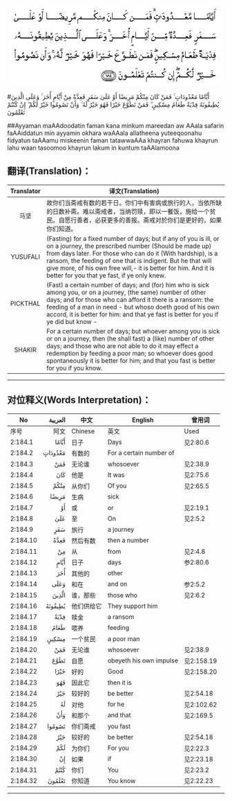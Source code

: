 ![002:184](images/002_184.gif)

#أَيَّامًا مَعْدُودَاتٍ ۚ فَمَنْ كَانَ مِنْكُمْ مَرِيضًا أَوْ عَلَىٰ سَفَرٍ فَعِدَّةٌ مِنْ أَيَّامٍ أُخَرَ ۚ وَعَلَى الَّذِينَ يُطِيقُونَهُ فِدْيَةٌ طَعَامُ مِسْكِينٍ ۖ فَمَنْ تَطَوَّعَ خَيْرًا فَهُوَ خَيْرٌ لَهُ ۚ وَأَنْ تَصُومُوا خَيْرٌ لَكُمْ ۖ إِنْ كُنْتُمْ تَعْلَمُونَ 

##Ayyaman maAAdoodatin faman kana minkum mareedan aw AAala safarin faAAiddatun min ayyamin okhara waAAala allatheena yuteeqoonahu fidyatun taAAamu miskeenin faman tatawwaAAa khayran fahuwa khayrun lahu waan tasoomoo khayrun lakum in kuntum taAAlamoona 

## 翻译(Translation)：

| Translator | 译文(Translation)                                            |
| :--------: | ------------------------------------------------------------ |
|    马坚    | 故你们当斋戒有数的若干日。你们中有害病或旅行的人，当依所缺的日数补斋。难以斋戒者，当纳罚赎，即以一餐饭，施给一个贫民。自愿行善者，必获更多的善报。斋戒对於你们是更好的，如果你们知道。 |
|  YUSUFALI  | (Fasting) for a fixed number of days; but if any of you is ill, or on a journey, the prescribed number (Should be made up) from days later. For those who can do it (With hardship), is a ransom, the feeding of one that is indigent. But he that will give more, of his own free will,- it is better for him. And it is better for you that ye fast, if ye only knew. |
|  PICKTHAL  | (Fast) a certain number of days; and (for) him who is sick among you, or on a journey, (the same) number of other days; and for those who can afford it there is a ransom: the feeding of a man in need - but whoso doeth good of his own accord, it is better for him: and that ye fast is better for you if ye did but know - |
|   SHAKIR   | For a certain number of days; but whoever among you is sick or on a journey, then (he shall fast) a (like) number of other days; and those who are not able to do it may effect a redemption by feeding a poor man; so whoever does good spontaneously it is better for him; and that you fast is better for you if you know. |

---

## 对位释义(Words Interpretation)：

| No   | العربية | 中文    | English | 曾用词 |
| ---- | ------: | ------- | ------- | ------ |
| 序号 |    阿文 | Chinese | 英文    | Used   |
| 2:184.1  | أَيَّامًا   | 日子       | Days                    | 见2:80.6   |
| 2:184.2  | مَعْدُودَاتٍ | 有数的     | For a certain number of |            |
| 2:184.3  | فَمَنْ     | 无论谁     | whosoever               | 见2:38.9   |
| 2:184.4  | كَانَ     | 他是       | It was                  | 见2:75.6   |
| 2:184.5  | مِنْكُمْ    | 从你们     | Of you                  | 见2:65.5   |
| 2:184.6  | مَرِيضًا   | 生病       | sick                    |            |
| 2:184.7  | أَوْ      | 或         | or                      | 见2:19.1   |
| 2:184.8  | عَلَىٰ     | 至         | On                      | 见2:5.2    |
| 2:184.9  | سَفَرٍ     | 旅行       | a journey               |            |
| 2:184.10 | فَعِدَّةٌ    | 然后有数   | then  a number          |            |
| 2:184.11 | مِنْ      | 从         | from                    | 见2:4.8    |
| 2:184.12 | أَيَّامٍ    | 日子       | days                    | 参2:80.6   |
| 2:184.13 | أُخَرَ     | 其他的     | other                   |            |
| 2:184.14 | وَعَلَى    | 和在       | and on                  | 参2:5.2    |
| 2:184.15 | الَّذِينَ   | 谁，那些   | those who               | 见2:6.2    |
| 2:184.16 | يُطِيقُونَهُ | 他们供给它 | They support him        |            |
| 2:184.17 | فِدْيَةٌ    | 赎金       | a ransom                |            |
| 2:184.18 | طَعَامُ    | 喂养       | feeding                 |            |
| 2:184.19 | مِسْكِينٍ   | 一个贫民   | a poor man              |            |
| 2:184.20 | فَمَنْ     | 无论谁     | whosoever               | 见2:38.9   |
| 2:184.21 | تَطَوَّعَ    | 自愿       | obeyeth his own impulse | 见2:158.19 |
| 2:184.22 | خَيْرًا    | 好的       | Good                    | 见2:158.20 |
| 2:184.23 | فَهُوَ     | 因此它     | then it is              |            |
| 2:184.24 | خَيْرٌ     | 较好的     | be better               | 见2:54.18  |
| 2:184.25 | لَهُ      | 对他       | for he                  | 见2:102.62 |
| 2:184.26 | وَأَنْ     | 和那个     | and that                | 见2:169.5  |
| 2:184.27 | تَصُومُوا  | 你们斋戒   | you fast                |            |
| 2:184.28 | خَيْرٌ     | 较好的     | be better               | 见2:54.18  |
| 2:184.29 | لَكُمْ     | 为你们     | For you                 | 见2:22.3   |
| 2:184.30 | إِنْ      | 如果       | if                      | 见2:23.18  |
| 2:184.31 | كُنْتُمْ    | 你们       | You                     | 见2:23.2   |
| 2:184.32 | تَعْلَمُونَ  | 你知道     | You know                | 见2:22.23  |

---
